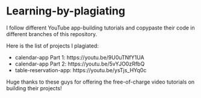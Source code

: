 # Learning-by-plagiating

I follow different YouTube app-building tutorials and copypaste their code in different branches of this repository.

Here is the list of projects I plagiated:
<ul>
  <li>calendar-app Part 1: https://youtu.be/9U0uTNfY1UA</li>
  <li>calendar-app Part 2: https://youtu.be/5vYJO0zRfbQ</li>
  <li>table-reservation-app: https://youtu.be/ysTjs_HYq0c</li>
</ul>

Huge thanks to these guys for offering the free-of-charge video tutorials on building their projects!
